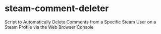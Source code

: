 # steam-comment-deleter
Script to Automatically Delete Comments from a Specific Steam User on a Steam Profile via the Web Browser Console
